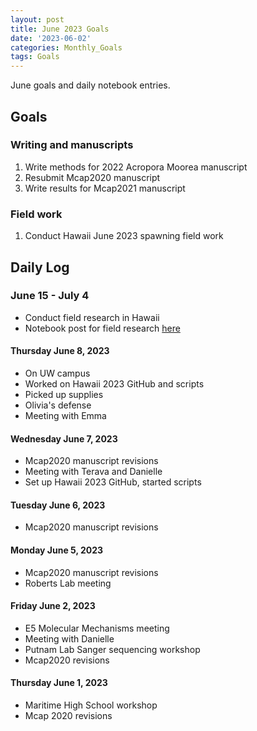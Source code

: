 ```yaml
---
layout: post
title: June 2023 Goals
date: '2023-06-02'
categories: Monthly_Goals
tags: Goals
---
```

June goals and daily notebook entries. 

## Goals  

### Writing and manuscripts 
              
1. Write methods for 2022 Acropora Moorea manuscript 
2. Resubmit Mcap2020 manuscript
3. Write results for Mcap2021 manuscript  

### Field work 

1. Conduct Hawaii June 2023 spawning field work  

## **Daily Log**   

### June 15 - July 4 
 
- Conduct field research in Hawaii
- Notebook post for field research [here](https://ahuffmyer.github.io/ASH_Putnam_Lab_Notebook/Hawaii-2023-Coral-Spawning-and-Field-Expedition-Daily-Entry/)

#### Thursday June 8, 2023 

- On UW campus
- Worked on Hawaii 2023 GitHub and scripts 
- Picked up supplies 
- Olivia's defense 
- Meeting with Emma 

#### Wednesday June 7, 2023 

- Mcap2020 manuscript revisions
- Meeting with Terava and Danielle 
- Set up Hawaii 2023 GitHub, started scripts 

#### Tuesday June 6, 2023 

- Mcap2020 manuscript revisions

#### Monday June 5, 2023 

- Mcap2020 manuscript revisions
- Roberts Lab meeting

#### Friday June 2, 2023 

- E5 Molecular Mechanisms meeting
- Meeting with Danielle
- Putnam Lab Sanger sequencing workshop
- Mcap2020 revisions 

#### Thursday June 1, 2023 

- Maritime High School workshop
- Mcap 2020 revisions 

